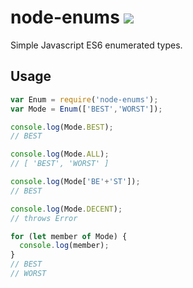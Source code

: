 # node-enums <img src="https://circleci.com/gh/tyleragreen/node-enums.svg?style=shield">

Simple Javascript ES6 enumerated types.

## Usage

```javascript
var Enum = require('node-enums');
var Mode = Enum(['BEST','WORST']);

console.log(Mode.BEST);
// BEST

console.log(Mode.ALL);
// [ 'BEST', 'WORST' ]

console.log(Mode['BE'+'ST']);
// BEST

console.log(Mode.DECENT);
// throws Error

for (let member of Mode) {
  console.log(member);
}
// BEST
// WORST
```
